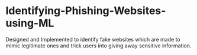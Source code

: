 # Identifying-Phishing-Websites-using-ML
Designed  and Implemented to identify fake websites which are made to mimic legitimate ones and trick users into  giving away sensitive information.
